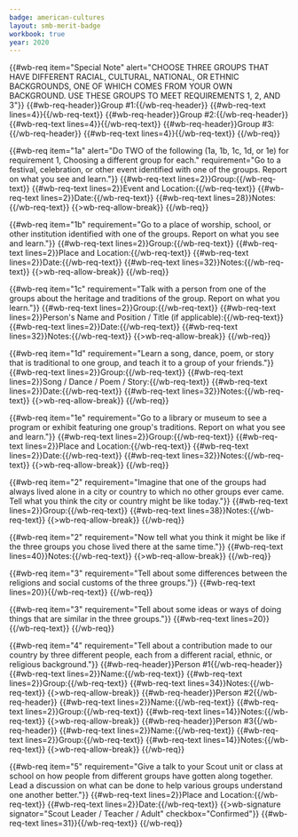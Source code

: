 ```yaml
---
badge: american-cultures
layout: smb-merit-badge
workbook: true
year: 2020
---
```


{{#wb-req item="Special Note" alert="CHOOSE THREE GROUPS THAT HAVE DIFFERENT RACIAL, CULTURAL, NATIONAL, OR ETHNIC BACKGROUNDS, ONE OF WHICH COMES FROM YOUR OWN BACKGROUND.  USE THESE GROUPS TO MEET REQUIREMENTS 1, 2, AND 3"}}
{{#wb-req-header}}Group #1:{{/wb-req-header}}
{{#wb-req-text lines=4}}{{/wb-req-text}}
{{#wb-req-header}}Group #2:{{/wb-req-header}}
{{#wb-req-text lines=4}}{{/wb-req-text}}
{{#wb-req-header}}Group #3:{{/wb-req-header}}
{{#wb-req-text lines=4}}{{/wb-req-text}}
{{/wb-req}}

{{#wb-req item="1a" alert="Do TWO of the following (1a, 1b, 1c, 1d, or 1e) for requirement 1, Choosing a different group for each." requirement="Go to a festival, celebration, or other event identified with one of the groups. Report on what you see and learn."}}
{{#wb-req-text lines=2}}Group:{{/wb-req-text}}
{{#wb-req-text lines=2}}Event and Location:{{/wb-req-text}}
{{#wb-req-text lines=2}}Date:{{/wb-req-text}}
{{#wb-req-text lines=28}}Notes:{{/wb-req-text}}
{{>wb-req-allow-break}}
{{/wb-req}}

{{#wb-req item="1b" requirement="Go to a place of worship, school, or other institution identified with one of the groups. Report on what you see and learn."}}
{{#wb-req-text lines=2}}Group:{{/wb-req-text}}
{{#wb-req-text lines=2}}Place and Location:{{/wb-req-text}}
{{#wb-req-text lines=2}}Date:{{/wb-req-text}}
{{#wb-req-text lines=32}}Notes:{{/wb-req-text}}
{{>wb-req-allow-break}}
{{/wb-req}}

{{#wb-req item="1c" requirement="Talk with a person from one of the groups about the heritage and traditions of the group. Report on what you learn."}}
{{#wb-req-text lines=2}}Group:{{/wb-req-text}}
{{#wb-req-text lines=2}}Person's Name and Position / Title (if applicable):{{/wb-req-text}}
{{#wb-req-text lines=2}}Date:{{/wb-req-text}}
{{#wb-req-text lines=32}}Notes:{{/wb-req-text}}
{{>wb-req-allow-break}}
{{/wb-req}}

{{#wb-req item="1d" requirement="Learn a song, dance, poem, or story that is traditional to one group, and teach it to a group of your friends."}}
{{#wb-req-text lines=2}}Group:{{/wb-req-text}}
{{#wb-req-text lines=2}}Song / Dance / Poem / Story:{{/wb-req-text}}
{{#wb-req-text lines=2}}Date:{{/wb-req-text}}
{{#wb-req-text lines=32}}Notes:{{/wb-req-text}}
{{>wb-req-allow-break}}
{{/wb-req}}

{{#wb-req item="1e" requirement="Go to a library or museum to see a program or exhibit featuring one group's traditions. Report on what you see and learn."}}
{{#wb-req-text lines=2}}Group:{{/wb-req-text}}
{{#wb-req-text lines=2}}Place and Location:{{/wb-req-text}}
{{#wb-req-text lines=2}}Date:{{/wb-req-text}}
{{#wb-req-text lines=32}}Notes:{{/wb-req-text}}
{{>wb-req-allow-break}}
{{/wb-req}}

{{#wb-req item="2" requirement="Imagine that one of the groups had always lived alone in a city or country to which no other groups ever came. Tell what you think the city or country might be like today."}}
{{#wb-req-text lines=2}}Group:{{/wb-req-text}}
{{#wb-req-text lines=38}}Notes:{{/wb-req-text}}
{{>wb-req-allow-break}}
{{/wb-req}}

{{#wb-req item="2" requirement="Now tell what you think it might be like if the three groups you chose lived there at the same time."}}
{{#wb-req-text lines=40}}Notes:{{/wb-req-text}}
{{>wb-req-allow-break}}
{{/wb-req}}

{{#wb-req item="3" requirement="Tell about some differences between the religions and social customs of the three groups."}}
{{#wb-req-text lines=20}}{{/wb-req-text}}
{{/wb-req}}

{{#wb-req item="3" requirement="Tell about some ideas or ways of doing things that are similar in the three groups."}}
{{#wb-req-text lines=20}}{{/wb-req-text}}
{{/wb-req}}

{{#wb-req item="4" requirement="Tell about a contribution made to our country by three different people, each from a different racial, ethnic, or religious background."}}
{{#wb-req-header}}Person #1{{/wb-req-header}}
{{#wb-req-text lines=2}}Name:{{/wb-req-text}}
{{#wb-req-text lines=2}}Group:{{/wb-req-text}}
{{#wb-req-text lines=34}}Notes:{{/wb-req-text}}
{{>wb-req-allow-break}}
{{#wb-req-header}}Person #2{{/wb-req-header}}
{{#wb-req-text lines=2}}Name:{{/wb-req-text}}
{{#wb-req-text lines=2}}Group:{{/wb-req-text}}
{{#wb-req-text lines=14}}Notes:{{/wb-req-text}}
{{>wb-req-allow-break}}
{{#wb-req-header}}Person #3{{/wb-req-header}}
{{#wb-req-text lines=2}}Name:{{/wb-req-text}}
{{#wb-req-text lines=2}}Group:{{/wb-req-text}}
{{#wb-req-text lines=14}}Notes:{{/wb-req-text}}
{{>wb-req-allow-break}}
{{/wb-req}}

{{#wb-req item="5" requirement="Give a talk to your Scout unit or class at school on how people from different groups have gotten along together. Lead a discussion on what can be done to help various groups understand one another better."}}
{{#wb-req-text lines=2}}Place and Location:{{/wb-req-text}}
{{#wb-req-text lines=2}}Date:{{/wb-req-text}}
{{>wb-signature signator="Scout Leader / Teacher / Adult" checkbox="Confirmed"}}
{{#wb-req-text lines=31}}{{/wb-req-text}}
{{/wb-req}}
